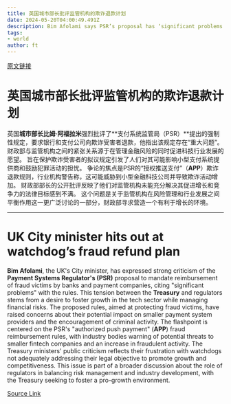 ```yaml
---
title: 英国城市部长批评监管机构的欺诈退款计划
date: 2024-05-20T04:00:49.491Z
description: Bim Afolami says PSR’s proposal has ‘significant problems’ in latest sign of tension between Treasury and regulators
tags: 
- world
author: ft
---
```


[原文链接](https://ft.com/content/7b436933-b5f4-4a77-b359-9f76beaec9c2)

# 英国城市部长批评监管机构的欺诈退款计划

英国**城市部长比姆·阿福拉米**强烈批评了**支付系统监管局（PSR）**提出的强制性规定，要求银行和支付公司向欺诈受害者退款，他指出该规定存在“重大问题”。 财政部与监管机构之间的紧张关系源于在管理金融风险的同时促进科技行业发展的愿望。 旨在保护欺诈受害者的拟议规定引发了人们对其可能影响小型支付系统提供商和鼓励犯罪活动的担忧。 争论的焦点是PSR的“授权推送支付”（**APP**）欺诈退款规则，行业机构警告称，这可能威胁到小型金融科技公司并导致欺诈活动增加。 财政部部长的公开批评反映了他们对监管机构未能充分解决其促进增长和竞争力的法律目标感到不满。 这个问题是关于监管机构在风险管理和行业发展之间平衡作用这一更广泛讨论的一部分，财政部寻求营造一个有利于增长的环境。

---

# UK City minister hits out at watchdog’s fraud refund plan

**Bim Afolami**, the UK's City minister, has expressed strong criticism of the **Payment Systems Regulator's (PSR)** proposal to mandate reimbursement of fraud victims by banks and payment companies, citing "significant problems" with the rules. This tension between the **Treasury** and regulators stems from a desire to foster growth in the tech sector while managing financial risks. The proposed rules, aimed at protecting fraud victims, have raised concerns about their potential impact on smaller payment system providers and the encouragement of criminal activity. The flashpoint is centered on the PSR's "authorized push payment" (**APP**) fraud reimbursement rules, with industry bodies warning of potential threats to smaller fintech companies and an increase in fraudulent activity. The Treasury ministers' public criticism reflects their frustration with watchdogs not adequately addressing their legal objective to promote growth and competitiveness. This issue is part of a broader discussion about the role of regulators in balancing risk management and industry development, with the Treasury seeking to foster a pro-growth environment.

[Source Link](https://ft.com/content/7b436933-b5f4-4a77-b359-9f76beaec9c2)

